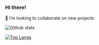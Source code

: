 ### Hi there!

👯 I’m looking to collaborate on new projects
<!--
**GaDayas/GaDayas** is a ✨ _special_ ✨ repository because its `README.md` (this file) appears on your GitHub profile.

Here are some ideas to get you started:

- 🔭 I’m currently working on ...
- 🌱 I’m currently learning ...

- 🤔 I’m looking for help with ...
- 💬 Ask me about ...
- 📫 How to reach me: ...
- 😄 Pronouns: ...
- ⚡ Fun fact: ...
-->

![Github stats](https://github-readme-stats.vercel.app/api?username=GaDayas&show_icons=true)

[![Top Langs](https://github-readme-stats.vercel.app/api/top-langs/?username=GaDayas&layout=compact)](https://github.com/GaDayas/github-readme-stats)
